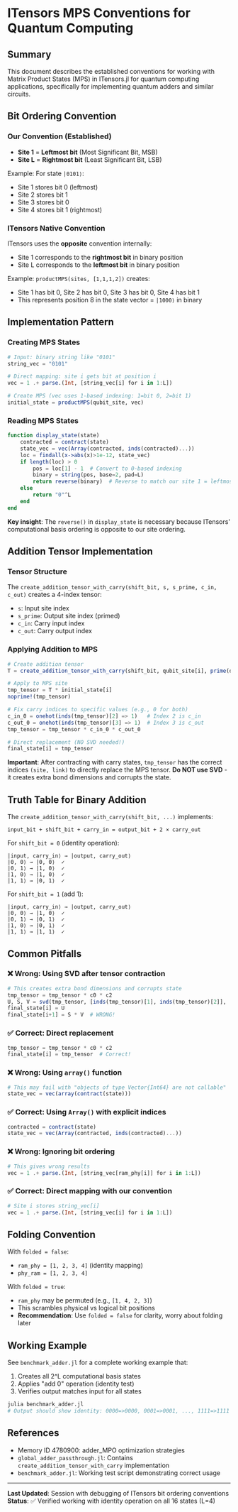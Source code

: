 # ITensors MPS Conventions for Quantum Computing

## Summary
This document describes the established conventions for working with Matrix Product States (MPS) in ITensors.jl for quantum computing applications, specifically for implementing quantum adders and similar circuits.

## Bit Ordering Convention

### Our Convention (Established)
- **Site 1** = **Leftmost bit** (Most Significant Bit, MSB)
- **Site L** = **Rightmost bit** (Least Significant Bit, LSB)

Example: For state `|0101⟩`:
- Site 1 stores bit 0 (leftmost)
- Site 2 stores bit 1
- Site 3 stores bit 0  
- Site 4 stores bit 1 (rightmost)

### ITensors Native Convention
ITensors uses the **opposite** convention internally:
- Site 1 corresponds to the **rightmost bit** in binary position
- Site L corresponds to the **leftmost bit** in binary position

Example: `productMPS(sites, [1,1,1,2])` creates:
- Site 1 has bit 0, Site 2 has bit 0, Site 3 has bit 0, Site 4 has bit 1
- This represents position 8 in the state vector = `|1000⟩` in binary

## Implementation Pattern

### Creating MPS States
```julia
# Input: binary string like "0101"
string_vec = "0101"

# Direct mapping: site i gets bit at position i
vec = 1 .+ parse.(Int, [string_vec[i] for i in 1:L])

# Create MPS (vec uses 1-based indexing: 1=bit 0, 2=bit 1)
initial_state = productMPS(qubit_site, vec)
```

### Reading MPS States
```julia
function display_state(state)
    contracted = contract(state)
    state_vec = vec(Array(contracted, inds(contracted)...))
    loc = findall(x->abs(x)>1e-12, state_vec)
    if length(loc) > 0
        pos = loc[1] - 1  # Convert to 0-based indexing
        binary = string(pos, base=2, pad=L)
        return reverse(binary)  # Reverse to match our site 1 = leftmost convention
    else
        return "0"^L
    end
end
```

**Key insight**: The `reverse()` in `display_state` is necessary because ITensors' computational basis ordering is opposite to our site ordering.

## Addition Tensor Implementation

### Tensor Structure
The `create_addition_tensor_with_carry(shift_bit, s, s_prime, c_in, c_out)` creates a 4-index tensor:
- `s`: Input site index
- `s_prime`: Output site index (primed)
- `c_in`: Carry input index
- `c_out`: Carry output index

### Applying Addition to MPS
```julia
# Create addition tensor
T = create_addition_tensor_with_carry(shift_bit, qubit_site[i], prime(qubit_site[i]), carry_links[i+1], carry_links[i])

# Apply to MPS site
tmp_tensor = T * initial_state[i]
noprime!(tmp_tensor)

# Fix carry indices to specific values (e.g., 0 for both)
c_in_0 = onehot(inds(tmp_tensor)[2] => 1)   # Index 2 is c_in
c_out_0 = onehot(inds(tmp_tensor)[3] => 1)  # Index 3 is c_out
tmp_tensor = tmp_tensor * c_in_0 * c_out_0

# Direct replacement (NO SVD needed!)
final_state[i] = tmp_tensor
```

**Important**: After contracting with carry states, `tmp_tensor` has the correct indices `(site, link)` to directly replace the MPS tensor. **Do NOT use SVD** - it creates extra bond dimensions and corrupts the state.

## Truth Table for Binary Addition

The `create_addition_tensor_with_carry(shift_bit, ...)` implements:
```
input_bit + shift_bit + carry_in = output_bit + 2 × carry_out
```

For `shift_bit = 0` (identity operation):
```
|input, carry_in⟩ → |output, carry_out⟩
|0, 0⟩ → |0, 0⟩  ✓
|0, 1⟩ → |1, 0⟩  ✓
|1, 0⟩ → |1, 0⟩  ✓
|1, 1⟩ → |0, 1⟩  ✓
```

For `shift_bit = 1` (add 1):
```
|input, carry_in⟩ → |output, carry_out⟩
|0, 0⟩ → |1, 0⟩  ✓
|0, 1⟩ → |0, 1⟩  ✓
|1, 0⟩ → |0, 1⟩  ✓
|1, 1⟩ → |1, 1⟩  ✓
```

## Common Pitfalls

### ❌ Wrong: Using SVD after tensor contraction
```julia
# This creates extra bond dimensions and corrupts state
tmp_tensor = tmp_tensor * c0 * c2
U, S, V = svd(tmp_tensor, [inds(tmp_tensor)[1], inds(tmp_tensor)[2]], ...)
final_state[i] = U
final_state[i+1] = S * V  # WRONG!
```

### ✅ Correct: Direct replacement
```julia
tmp_tensor = tmp_tensor * c0 * c2
final_state[i] = tmp_tensor  # Correct!
```

### ❌ Wrong: Using `array()` function
```julia
# This may fail with "objects of type Vector{Int64} are not callable"
state_vec = vec(array(contract(state)))
```

### ✅ Correct: Using `Array()` with explicit indices
```julia
contracted = contract(state)
state_vec = vec(Array(contracted, inds(contracted)...))
```

### ❌ Wrong: Ignoring bit ordering
```julia
# This gives wrong results
vec = 1 .+ parse.(Int, [string_vec[ram_phy[i]] for i in 1:L])
```

### ✅ Correct: Direct mapping with our convention
```julia
# Site i stores string_vec[i]
vec = 1 .+ parse.(Int, [string_vec[i] for i in 1:L])
```

## Folding Convention

With `folded = false`:
- `ram_phy = [1, 2, 3, 4]` (identity mapping)
- `phy_ram = [1, 2, 3, 4]`

With `folded = true`:
- `ram_phy` may be permuted (e.g., `[1, 4, 2, 3]`)
- This scrambles physical vs logical bit positions
- **Recommendation**: Use `folded = false` for clarity, worry about folding later

## Working Example

See `benchmark_adder.jl` for a complete working example that:
1. Creates all 2^L computational basis states
2. Applies "add 0" operation (identity test)
3. Verifies output matches input for all states

```bash
julia benchmark_adder.jl
# Output should show identity: 0000=>0000, 0001=>0001, ..., 1111=>1111
```

## References

- Memory ID 4780900: adder_MPO optimization strategies
- `global_adder_passthrough.jl`: Contains `create_addition_tensor_with_carry` implementation
- `benchmark_adder.jl`: Working test script demonstrating correct usage

---

**Last Updated**: Session with debugging of ITensors bit ordering conventions
**Status**: ✅ Verified working with identity operation on all 16 states (L=4)

